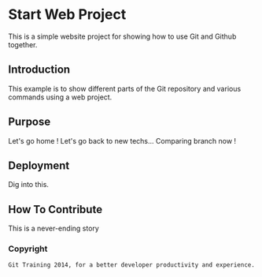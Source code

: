 # Start Web Project

This is a simple website project for
showing how to use Git and Github together.

## Introduction

This example is to show different parts 
of the Git repository and various commands 
using a web project.

## Purpose

Let's go home !
Let's go back to new techs...
Comparing branch now !

## Deployment

Dig into this.

## How To Contribute

This is a never-ending story

### Copyright 

	Git Training 2014, for a better developer productivity and experience.
